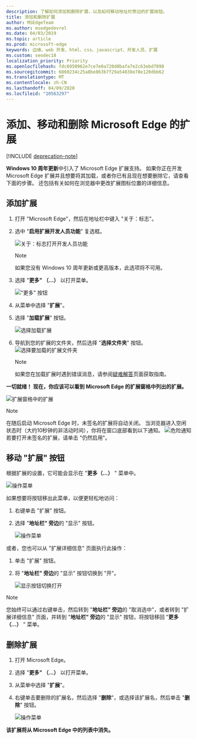 ```yaml
---
description: 了解如何添加和删除扩展，以及如何移动地址栏旁边的扩展按钮。
title: 添加和删除扩展
author: MSEdgeTeam
ms.author: msedgedevrel
ms.date: 04/03/2019
ms.topic: article
ms.prod: microsoft-edge
keywords: 边缘、web 开发、html、css、javascript、开发人员、扩展
ms.custom: seodec18
localization_priority: Priority
ms.openlocfilehash: fdc6950962e7ce7e0a720d0bafa7e2c63ebd7098
ms.sourcegitcommit: 6860234c25a8be863b7f29a54838e78e120dbb62
ms.translationtype: MT
ms.contentlocale: zh-CN
ms.lasthandoff: 04/09/2020
ms.locfileid: "10563297"
---
```

# 添加、移动和删除 Microsoft Edge 的扩展  

[!INCLUDE [deprecation-note](../includes/deprecation-note.md)]  

**Windows 10 周年更新**中引入了 Microsoft Edge 扩展支持。 如果你正在开发 Microsoft Edge 扩展并且想要将其加载，或者你已有且现在想要删除它，请查看下面的步骤。
还包括有关如何在浏览器中更改扩展图标位置的详细信息。

## 添加扩展

1. 打开 "Microsoft Edge"，然后在地址栏中键入 "关于：标志"。

2. 选中 "**启用扩展开发人员功能**" 复选框。

   ![关于：标志打开开发人员功能](./../media/sideload-aboutflags.png)
   > [!NOTE]
   > 如果您没有 Windows 10 周年更新或更高版本，此选项将不可用。

3. 选择 "**更多" （...）** 以打开菜单。

   !["更多" 按钮](./../media/morebutton.png)  

4. 从菜单中选择 "**扩展**"。

5. 选择 "**加载扩展**" 按钮。

   ![选择加载扩展](./../media/sideload-load-extension.png)

6. 导航到您的扩展的文件夹，然后选择 "**选择文件夹**" 按钮。
   ![选择要加载的扩展文件夹](./../media/sideload-select-extension.png)
   > [!NOTE]
   > 如果您在加载扩展时遇到错误消息，请参阅[疑难解答](./../troubleshooting.md)页面获取指南。


**一切就绪！ 现在，你应该可以看到 Microsoft Edge 的扩展窗格中列出的扩展。**

![扩展窗格中的扩展](./../media/sideload-extension-installed.png)

> [!NOTE]
> 在随后启动 Microsoft Edge 时，未签名的扩展将自动关闭。 当浏览器进入空闲状态时（大约10秒钟的非活动时间），你将在窗口底部看到以下通知。 ![危险通知 ](./../media/riskynotification.png) 若要打开未签名的扩展，请单击 "仍然启用"。



## 移动 "扩展" 按钮
根据扩展的设置，它可能会显示在 "**更多（...）** " 菜单中。

   ![操作菜单](./../media/browseraction.png)  


如果想要将按钮移出此菜单，以便更轻松地访问：

1. 右键单击 "扩展" 按钮。

2. 选择 "**地址栏" 旁边**的 "显示" 按钮。

   ![操作菜单](./../media/browseraction_contextmenu.png)  

或者，您也可以从 "扩展详细信息" 页面执行此操作：

1. 单击 "扩展" 按钮。
2. 将 "**地址栏" 旁边**的 "显示" 按钮切换到 "开"。

   ![显示按钮切换打开](./../media/show-button-toggle.png)

> [!NOTE]
> 您始终可以通过右键单击，然后转到 "**地址栏" 旁边**的 "取消选中"，或者转到 "扩展详细信息" 页面，并转到 "**地址栏" 旁边**的 "显示" 按钮，将按钮移回 "**更多（...）** " 菜单。


## 删除扩展

1. 打开 Microsoft Edge。

2. 选择 "**更多" （...）** 以打开菜单。

3. 从菜单中选择 "**扩展**"。

4. 右键单击要删除的扩展名，然后选择 "**删除**"，或选择该扩展名，然后单击 "**删除**" 按钮。

   ![操作菜单](./../media/remove.png)  

**该扩展将从 Microsoft Edge 中的列表中消失。**
